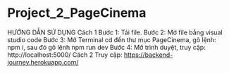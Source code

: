 # Project_2_PageCinema

HƯỚNG DẪN SỬ DỤNG
Cách 1
Bước 1: Tải file.
Bước 2: Mở file bằng visual studio code
Bước 3: Mở Terminal cd đến thư mục PageCinema, gõ lệnh: npm i, sau đó gõ lệnh npm run dev
Bước 4: Mở trình duyệt, truy cập: http://localhost:5000/
Cách 2
Truy cập: https://backend-journey.herokuapp.com/
